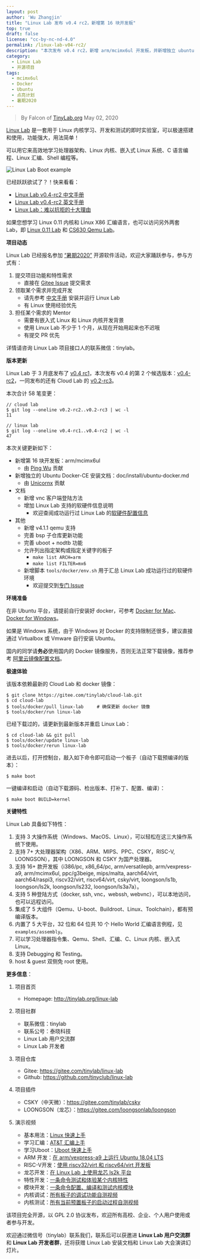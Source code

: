 ```yaml
---
layout: post
author: 'Wu Zhangjin'
title: "Linux Lab 发布 v0.4 rc2，新增第 16 块开发板"
top: true
draft: false
license: "cc-by-nc-nd-4.0"
permalink: /linux-lab-v04-rc2/
description: "本次发布 v0.4 rc2，新增 arm/mcimx6ul 开发板，并新增独立 ubuntu docker 安装文档。"
category:
  - Linux Lab
  - 开源项目
tags:
  - mcimx6ul
  - Docker
  - Ubuntu
  - 点亮计划
  - 暑期2020
---
```


> By Falcon of [TinyLab.org][1]
> May 02, 2020

[Linux Lab](http://tinylab.org/linux-lab) 是一套用于 Linux 内核学习、开发和测试的即时实验室，可以极速搭建和使用，功能强大，用法简单！

可以用它来高效地学习处理器架构、Linux 内核、嵌入式 Linux 系统、C 语言编程、Linux 汇编、Shell 编程等。

![Linux Lab Boot example](/wp-content/uploads/2019/12/linux-lab.jpg)

已经跃跃欲试了？！快来看看：

  * [Linux Lab v0.4-rc2 中文手册](http://tinylab.org/pdfs/linux-lab-v0.4-rc2-manual-zh.pdf)
  * [Linux Lab v0.4-rc2 英文手册](http://tinylab.org/pdfs/linux-lab-v0.4-rc2-manual-en.pdf)
  * [Linux Lab：难以抗拒的十大理由](http://tinylab.org/why-linux-lab/)

如果您想学习 Linux 0.11 内核和 Linux X86 汇编语言，也可以访问另外两套 Lab，即 [Linux 0.11 Lab](http://tinylab.org/linux-0.11-lab) 和 [CS630 Qemu Lab](http://tinylab.org/cs630-qemu-lab)。

**项目动态**

Linux Lab 已经报名参加 [“暑期2020”](http://www.cas.cn/rcjy/zs/202004/t20200426_4742468.shtml) 开源软件活动，欢迎大家踊跃参与，参与方式有：

  1. 提交项目功能和特性需求
      * 直接在 [Gitee Issue](https://gitee.com/tinylab/linux-lab/issues/I1G3C4) 提交需求
  2. 领取某个需求并完成开发
      * 请先参考 [中文手册](http://tinylab.org/pdfs/linux-lab-v0.4-rc2-manual-zh.pdf) 安装并运行 Linux Lab
      * 有 Linux 使用经验优先
  3. 担任某个需求的 Mentor
      * 需要有嵌入式 Linux 和 Linux 内核开发背景
      * 使用 Linux Lab 不少于 1 个月，从现在开始用起来也不迟哦
      * 有提交 PR 优先

详情请咨询 Linux Lab 项目接口人的联系微信：tinylab。

**版本更新**

Linux Lab 于 3 月底发布了 [v0.4 rc1](https://gitee.com/tinylab/linux-lab/tree/v0.4-rc1/)，本次发布 v0.4 的第 2 个候选版本：[v0.4-rc2](https://gitee.com/tinylab/linux-lab/tree/v0.4-rc2/)，一同发布的还有 Cloud Lab 的 [v0.2-rc3](https://gitee.com/tinylab/cloud-lab/tree/v0.2-rc3/)。

本次合计 58 笔变更：

    // cloud lab
    $ git log --oneline v0.2-rc2..v0.2-rc3 | wc -l
    11

    // linux lab
    $ git log --oneline v0.4-rc1..v0.4-rc2 | wc -l
    47

本次关键更新如下：

* 新增第 16 块开发板：arm/mcimx6ul
    * 由 [Ping Wu](https://gitee.com/pingwuu) 贡献
* 新增独立的 Ubuntu Docker-CE 安装文档：doc/install/ubuntu-docker.md
    * 由 [Unicornx](https://gitee.com/unicornx) 贡献
* 文档
    * 新增 vnc 客户端登陆方法
    * 增加 Linux Lab 支持的软硬件信息说明
        * 欢迎查阅成功运行过 Linux Lab 的[软硬件配置信息](https://gitee.com/tinylab/linux-lab/issues/I1FZBJ)
* 其他
    * 新增 v4.1.1 qemu 支持
    * 完善 bsp 子仓库更新功能
    * 完善 uboot + nodtb 功能
    * 允许列出指定架构或指定关键字的板子
        * `make list ARCH=arm`
        * `make list FILTER=mx6`
    * 新增脚本 `tools/docker/env.sh` 用于汇总 Linux Lab 成功运行过的软硬件环境
        * 欢迎提交到[专门 Issue](https://gitee.com/tinylab/linux-lab/issues/I1FZBJ)

**环境准备**

在非 Ubuntu 平台，请提前自行安装好 docker，可参考 [Docker for Mac](https://docs.docker.com/docker-for-mac/)、[Docker for Windows](https://docs.docker.com/docker-for-windows/)。

如果是 Windows 系统，由于 Windows 对 Docker 的支持限制还很多，建议直接通过 Virtualbox 或 Vmware 自行安装 Ubuntu。

国内的同学请**务必**使用国内的 Docker 镜像服务，否则无法正常下载镜像，推荐参考 [阿里云镜像配置文档](https://help.aliyun.com/document_detail/60750.html)。

**极速体验**

该版本依赖最新的 Cloud Lab 和 docker 镜像：

    $ git clone https://gitee.com/tinylab/cloud-lab.git
    $ cd cloud-lab
    $ tools/docker/pull linux-lab     # 确保更新 docker 镜像
    $ tools/docker/run linux-lab

已经下载过的，请更新到最新版本并重启 Linux Lab：

    $ cd cloud-lab && git pull
    $ tools/docker/update linux-lab
    $ tools/docker/rerun linux-lab

进去以后，打开控制台，敲入如下命令即可启动一个板子（自动下载预编译的版本）：

    $ make boot

一键编译和启动（自动下载源码、检出版本、打补丁、配置、编译）：

    $ make boot BUILD=kernel


**关键特性**

Linux Lab 具备如下特性：

1. 支持 3 大操作系统（Windows、MacOS、Linux），可以轻松在这三大操作系统下使用。
2. 支持 7+ 大处理器架构（X86、ARM、MIPS、PPC、CSKY，RISC-V, LOONGSON），其中 LOONGSON 和 CSKY 为国产处理器。
3. 支持 16+ 款开发板（i386/pc, x86_64/pc, arm/versatilepb, arm/vexpress-a9, arm/mcimx6ul, ppc/g3beige, mips/malta, aarch64/virt, aarch64/raspi3, riscv32/virt, riscv64/virt, csky/virt, loongson/ls1b, loongson/ls2k, loongson/ls232, loongson/ls3a7a）。
4. 支持 5 种登陆方式（docker, ssh, vnc，webssh, webvnc），可以本地访问，也可以远程访问。
5. 集成了 5 大组件（Qemu、U-boot、Buildroot、Linux、Toolchain），都有预编译版本。
6. 内置了 5 大平台，32 位和 64 位共 10 个 Hello World 汇编语言例程，见 `examples/assembly`。
7. 可以学习处理器指令集、Qemu、Shell、汇编、C、Linux 内核、嵌入式 Linux。
8. 支持 Debugging 和 Testing。
9. host & guest 双侧免 root 使用。

**更多信息**：

1. 项目首页
    - Homepage: <http://tinylab.org/linux-lab>

2. 项目社群
    - 联系微信：tinylab
    - 联系公号：泰晓科技
    - Linux Lab 用户交流群
    - Linux Lab 开发者

3. 项目仓库
    - Gitee: <https://gitee.com/tinylab/linux-lab>
    - Github:  <https://github.com/tinyclub/linux-lab>

4. 项目插件
    - CSKY（中天微）：<https://gitee.com/tinylab/csky>
    - LOONGSON（龙芯）：<https://gitee.com/loongsonlab/loongson>

5. 演示视频
    - 基本用法：[Linux 快速上手](http://showterm.io/6fb264246580281d372c6)
    - 学习汇编：[AT&T 汇编上手](http://showterm.io/0f0c2a6e754702a429269)
    - 学习Uboot：[Uboot 快速上手](http://showterm.io/11f5ae44b211b56a5d267)
    - ARM 开发：[在 arm/vexpress-a9 上运行 Ubuntu 18.04 LTS](http://showterm.io/c351abb6b1967859b7061)
    - RISC-V开发：[使用 riscv32/virt 和 riscv64/virt 开发板](http://showterm.io/37ce75e5f067be2cc017f)
    - 龙芯开发：[在 Linux Lab 上使用龙芯 ls2k 平台](http://showterm.io/1eca85a09775fd212d827)
    - 特性开发：[一条命令测试和体验某个内核特性](http://showterm.io/7edd2e51e291eeca59018)
    - 模块开发：[一条命令配置、编译和测试内核模块](http://showterm.io/26b78172aa926a316668d)
    - 内核调试：[所有板子的调试功能自测视频](http://showterm.io/0255c6a8b7d16dc116cbe)
    - 内核测试：[所有当前预置板子的启动过程自测视频](http://showterm.io/8cd2babf19e0e4f90897e)


该项目完全开源，以 GPL 2.0 协议发布，欢迎所有高校、企业、个人用户使用或者参与开发。

欢迎通过微信号（tinylab）联系我们，联系后可以获邀进 **Linux Lab 用户交流群** 和 **Linux Lab 开发者群**，还将获赠 Linux Lab 安装文档和 Linux Lab 大会演讲幻灯片。

[1]: http://tinylab.org
